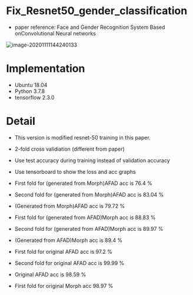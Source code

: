 # Fix_Resnet50_gender_classification
* paper reference: Face and Gender Recognition System Based onConvolutional Neural networks

![image-20201111144240133](https://github.com/Kimyuhwanpeter/TF-2.3.0_Fix_resnet50_for_gender/blob/main/1.JPG)

# Implementation
* Ubuntu 18.04
* Python 3.7.8
* tensorflow 2.3.0

# Detail
* This version is modified resnet-50 training in this paper.
* 2-fold cross validiation (different from paper)
* Use test accuracy during training instead of validation accuracy
* Use tensorboard to show the loss and acc graphs
* First fold for (generated from Morph)AFAD acc is 76.4 %
* Second fold for (generated from Morph)AFAD acc is 83.04 %
* (Generated from Morph)AFAD acc is 79.72 %
* First fold for (generated from AFAD)Morph acc is 88.83 %
* Second fold for (generated from AFAD)Morph acc is 89.97 %
* (Generated from AFAD)Morph acc is 89.4 %

* First fold for original AFAD acc is 97.2 %
* Second fold for original AFAD acc is 99.99 %
* Original AFAD acc is 98.59 %
* First fold for original Morph acc 98.97 %
